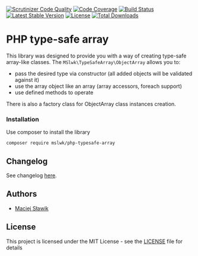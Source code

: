 [![Scrutinizer Code Quality](https://scrutinizer-ci.com/g/maciejslawik/php-typesafe-array/badges/quality-score.png?b=master)](https://scrutinizer-ci.com/g/maciejslawik/php-typesafe-array/?branch=master)
[![Code Coverage](https://scrutinizer-ci.com/g/maciejslawik/php-typesafe-array/badges/coverage.png?b=master)](https://scrutinizer-ci.com/g/maciejslawik/php-typesafe-array/?branch=master)
[![Build Status](https://scrutinizer-ci.com/g/maciejslawik/php-typesafe-array/badges/build.png?b=master)](https://scrutinizer-ci.com/g/maciejslawik/php-typesafe-array/build-status/master)
[![Latest Stable Version](https://poser.pugx.org/mslwk/php-typesafe-array/v/stable)](https://packagist.org/packages/mslwk/php-typesafe-array)
[![License](https://poser.pugx.org/mslwk/php-typesafe-array/license)](https://packagist.org/packages/mslwk/php-typesafe-array)
[![Total Downloads](https://poser.pugx.org/mslwk/php-typesafe-array/downloads)](https://packagist.org/packages/mslwk/php-typesafe-array)

# PHP type-safe array

This library was designed to provide you with a way of creating type-safe array-like classes.
The ``MSlwk\TypeSafeArray\ObjectArray`` allows you to:
* pass the desired type via constructor (all added objects will be validated against it)
* use the array object like an array (array accessors, foreach support)
* use defined methods to operate

There is also a factory class for ObjectArray class instances creation.

### Installation
Use composer to install the library

```
composer require mslwk/php-typesafe-array
```

## Changelog

See changelog [here](CHANGELOG.md).

## Authors

* [Maciej Sławik](https://github.com/maciejslawik)

## License

This project is licensed under the MIT License - see the [LICENSE](LICENSE) file for details